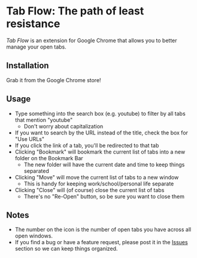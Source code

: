 Tab Flow: The path of least resistance
======================================

*Tab Flow* is an extension for Google Chrome that allows you to better manage your open tabs.

Installation
------------
Grab it from the Google Chrome store!

Usage
-----
- Type something into the search box (e.g. youtube) to filter by all tabs that mention "youtube"
    - Don't worry about capitalization
- If you want to search by the URL instead of the title, check the box for "Use URLs"
- If you click the link of a tab, you'll be redirected to that tab
- Clicking "Bookmark" will bookmark the current list of tabs into a new folder on the Bookmark Bar
    - The new folder will have the current date and time to keep things separated
- Clicking "Move" will move the current list of tabs to a new window
    - This is handy for keeping work/school/personal life separate
- Clicking "Close" will (of course) close the current list of tabs
    - There's no "Re-Open" button, so be sure you want to close them

Notes
-----
- The number on the icon is the number of open tabs you have across all open windows.
- If you find a bug or have a feature request, please post it in the [Issues](https://github.com/davidyoung604/Tab-Flow/issues) section so we can keep things organized.

